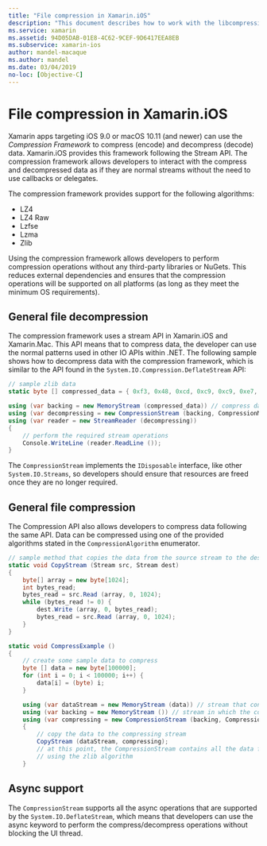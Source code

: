 ```yaml
---
title: "File compression in Xamarin.iOS"
description: "This document describes how to work with the libcompression API in Xamarin.iOS. It discusses deflating, inflating, and the different supported algorithms."
ms.service: xamarin
ms.assetid: 94D05DAB-01E8-4C62-9CEF-9D6417EEA8EB
ms.subservice: xamarin-ios
author: mandel-macaque
ms.author: mandel
ms.date: 03/04/2019
no-loc: [Objective-C]
---
```

# File compression in Xamarin.iOS

Xamarin apps targeting iOS 9.0 or macOS 10.11 (and newer) can use the _Compression Framework_ to compress (encode) and decompress (decode) data. Xamarin.iOS provides this framework following the Stream API. The compression framework allows developers to interact with the compress and decompressed data as if they are normal streams without the need to use callbacks or delegates.

The compression framework provides support for the following algorithms:

* LZ4
* LZ4 Raw
* Lzfse
* Lzma
* Zlib

Using the compression framework allows developers to perform compression operations without any third-party libraries or NuGets. This reduces external dependencies and ensures that the compression operations will be supported on all platforms (as long as they meet the minimum OS requirements).

## General file decompression

The compression framework uses a stream API in Xamarin.iOS and Xamarin.Mac. This API means that to compress data, the developer can use
the normal patterns used in other IO APIs within .NET. The following sample shows how to decompress data with the compression framework, which is similar
to the API found in the `System.IO.Compression.DeflateStream` API:

```csharp
// sample zlib data
static byte [] compressed_data = { 0xf3, 0x48, 0xcd, 0xc9, 0xc9, 0xe7, 0x02, 0x00 };

using (var backing = new MemoryStream (compressed_data)) // compress data to read
using (var decompressing = new CompressionStream (backing, CompressionMode.Decompress, CompressionAlgorithm.Zlib)) // create decompression stream with the correct algorithm
using (var reader = new StreamReader (decompressing))
{
    // perform the required stream operations
    Console.WriteLine (reader.ReadLine ());
}
```

The `CompressionStream` implements the `IDisposable` interface, like other `System.IO.Streams`, so developers should ensure that resources are freed once they are no longer required.

## General file compression

The Compression API also allows developers to compress data following the same API. Data can be compressed using one of the provided algorithms stated in the `CompressionAlgorithm` enumerator.

```csharp
// sample method that copies the data from the source stream to the destination stream
static void CopyStream (Stream src, Stream dest)
{
    byte[] array = new byte[1024];
    int bytes_read;
    bytes_read = src.Read (array, 0, 1024);
    while (bytes_read != 0) {
        dest.Write (array, 0, bytes_read);
        bytes_read = src.Read (array, 0, 1024);
    }
}

static void CompressExample ()
{
    // create some sample data to compress
    byte [] data = new byte[100000];
    for (int i = 0; i < 100000; i++) {
        data[i] = (byte) i;
    }

    using (var dataStream = new MemoryStream (data)) // stream that contains the data to compress
    using (var backing = new MemoryStream ()) // stream in which the compress data will be written
    using (var compressing = new CompressionStream (backing, CompressionMode.Compress, CompressionAlgorithm.Zlib, true))
    {
        // copy the data to the compressing stream
        CopyStream (dataStream, compressing);
        // at this point, the CompressionStream contains all the data from the dataStream but compressed
        // using the zlib algorithm
    }
```

## Async support

The `CompressionStream` supports all the async operations that are supported by the `System.IO.DeflateStream`, which means that developers can use the async keyword to perform the compress/decompress operations without blocking the UI thread.
